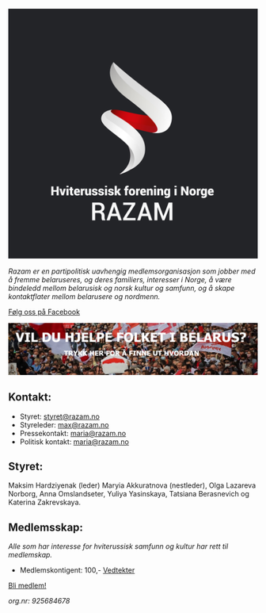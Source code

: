 ![Hviterussisk forening i Norge RAZAM](/norge-razam.png)

*Razam er en partipolitisk uavhengig medlemsorganisasjon som jobber med å fremme belaruseres, og deres familiers, interesser i Norge, å være  bindeledd mellom belarusisk og norsk kultur og samfunn, og å skape kontaktflater mellom belarusere og nordmenn.*

[Følg oss på Facebook](https://www.facebook.com/razam.norge)

[![razam.jpg](/hjelp-belarus.jpg)](https://t.me/HjelpBelarus)

## Kontakt:
* Styret: styret@razam.no
* Styreleder: max@razam.no
* Pressekontakt: maria@razam.no
* Politisk kontakt: maria@razam.no

## Styret:
Maksim Hardziyenak (leder) Maryia Akkuratnova (nestleder), Olga Lazareva Norborg, Anna Omslandseter, Yuliya Yasinskaya, Tatsiana Berasnevich og Katerina Zakrevskaya.

## Medlemsskap:
*Alle som har interesse for hviterussisk samfunn og kultur har rett til medlemskap.*
* Medlemskontigent: 100,- 
[Vedtekter](/Vedtekter.pdf)

[Bli medlem!](https://bit.ly/Razam)

*org.nr: 925684678*
